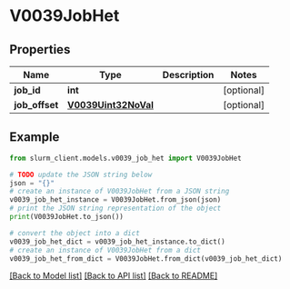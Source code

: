 # V0039JobHet


## Properties

Name | Type | Description | Notes
------------ | ------------- | ------------- | -------------
**job_id** | **int** |  | [optional] 
**job_offset** | [**V0039Uint32NoVal**](V0039Uint32NoVal.md) |  | [optional] 

## Example

```python
from slurm_client.models.v0039_job_het import V0039JobHet

# TODO update the JSON string below
json = "{}"
# create an instance of V0039JobHet from a JSON string
v0039_job_het_instance = V0039JobHet.from_json(json)
# print the JSON string representation of the object
print(V0039JobHet.to_json())

# convert the object into a dict
v0039_job_het_dict = v0039_job_het_instance.to_dict()
# create an instance of V0039JobHet from a dict
v0039_job_het_from_dict = V0039JobHet.from_dict(v0039_job_het_dict)
```
[[Back to Model list]](../README.md#documentation-for-models) [[Back to API list]](../README.md#documentation-for-api-endpoints) [[Back to README]](../README.md)


